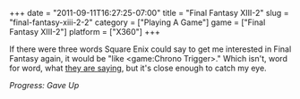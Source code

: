 +++
date = "2011-09-11T16:27:25-07:00"
title = "Final Fantasy XIII-2"
slug = "final-fantasy-xiii-2-2"
category = ["Playing A Game"]
game = ["Final Fantasy XIII-2"]
platform = ["X360"]
+++

If there were three words Square Enix could say to get me interested in Final Fantasy again, it would be "like <game:Chrono Trigger>."  Which isn't, word for word, what <a href="http://www.wired.com/gamelife/2011/09/final-fantasy-xiii-2-time-travel">they are saying</a>, but it's close enough to catch my eye.

<i>Progress: Gave Up</i>